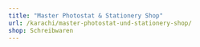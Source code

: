 ```yaml
---
title: "Master Photostat & Stationery Shop"
url: /karachi/master-photostat-und-stationery-shop/
shop: Schreibwaren
---
```

